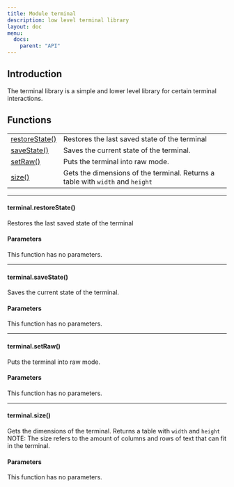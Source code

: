 ```yaml
---
title: Module terminal
description: low level terminal library
layout: doc
menu:
  docs:
    parent: "API"
---
```


## Introduction
The terminal library is a simple and lower level library for certain terminal interactions.

## Functions
|||
|----|----|
|<a href="#restoreState">restoreState()</a>|Restores the last saved state of the terminal|
|<a href="#saveState">saveState()</a>|Saves the current state of the terminal.|
|<a href="#setRaw">setRaw()</a>|Puts the terminal into raw mode.|
|<a href="#size">size()</a>|Gets the dimensions of the terminal. Returns a table with `width` and `height`|

<hr>
<div id='restoreState'>
<h4 class='heading'>
terminal.restoreState()
<a href="#restoreState" class='heading-link'>
	<i class="fas fa-paperclip"></i>
</a>
</h4>

Restores the last saved state of the terminal  

#### Parameters
This function has no parameters.  
</div>

<hr>
<div id='saveState'>
<h4 class='heading'>
terminal.saveState()
<a href="#saveState" class='heading-link'>
	<i class="fas fa-paperclip"></i>
</a>
</h4>

Saves the current state of the terminal.  

#### Parameters
This function has no parameters.  
</div>

<hr>
<div id='setRaw'>
<h4 class='heading'>
terminal.setRaw()
<a href="#setRaw" class='heading-link'>
	<i class="fas fa-paperclip"></i>
</a>
</h4>

Puts the terminal into raw mode.  

#### Parameters
This function has no parameters.  
</div>

<hr>
<div id='size'>
<h4 class='heading'>
terminal.size()
<a href="#size" class='heading-link'>
	<i class="fas fa-paperclip"></i>
</a>
</h4>

Gets the dimensions of the terminal. Returns a table with `width` and `height`  
NOTE: The size refers to the amount of columns and rows of text that can fit in the terminal.  

#### Parameters
This function has no parameters.  
</div>

